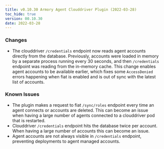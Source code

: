 ```yaml
---
title: v0.10.30 Armory Agent Clouddriver Plugin (2022-03-28)
toc_hide: true
version: 00.10.30
date: 2022-03-28
---
```


### Changes

* The clouddriver `/credentials` endpoint now reads agent accounts directly from the database. Previously, accounts were loaded in memory by a separate process running every 30 seconds, and then `/credentials` endpoint was reading from the in-memory cache. This change enables agent accounts to be available earlier, which fixes some `AccessDenied` errors happening when fiat is enabled and is out of sync with the latest list of accounts.

### Known Issues

* The plugin makes a request to fiat `/sync/roles` endpoint every time an agent connects or accounts are deleted. This can become an issue when having a large number of agents connected to a clouddriver pod that is restarted.
* Clouddriver `/credentials` endpoint hits the database twice per account. When having a large number of accounts this can become an issue.
* Agent accounts are not always visible in `/credentials` endpoint, preventing deployments to agent managed accounts.
